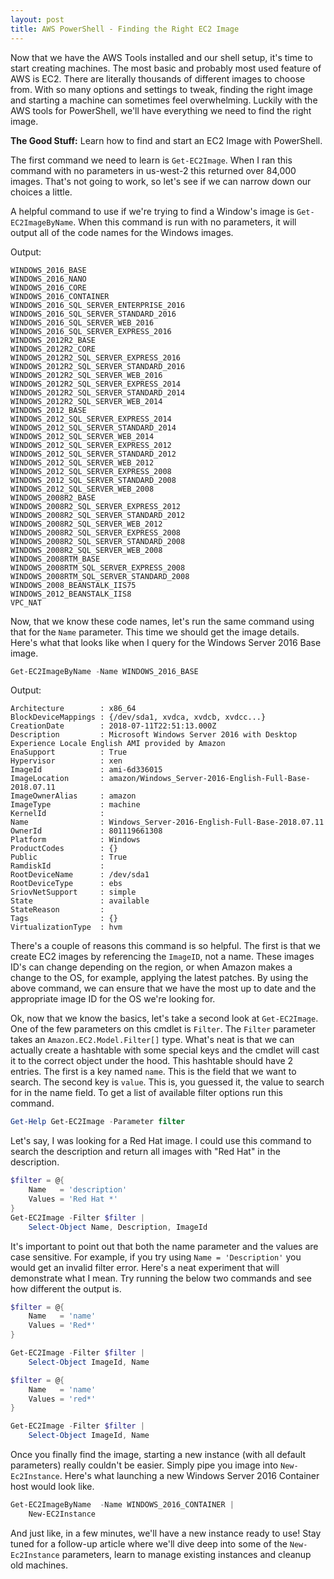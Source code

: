 ```yaml
---
layout: post
title: AWS PowerShell - Finding the Right EC2 Image
---
```


Now that we have the AWS Tools installed and our shell setup, it's time to start creating machines.
The most basic and probably most used feature of AWS is EC2.
There are literally thousands of different images to choose from.
With so many options and settings to tweak, finding the right image and starting a machine can sometimes feel overwhelming.
Luckily with the AWS tools for PowerShell, we'll have everything we need to find the right image.

**The Good Stuff:**
Learn how to find and start an EC2 Image with PowerShell.

<!-- more -->

The first command we need to learn is ```Get-EC2Image```.
When I ran this command with no parameters in us-west-2 this returned over 84,000 images.
That's not going to work, so let's see if we can narrow down our choices a little.


A helpful command to use if we're trying to find a Window's image is ```Get-EC2ImageByName```.
When this command is run with no parameters, it will output all of the code names for the Windows images.

Output:

```
WINDOWS_2016_BASE
WINDOWS_2016_NANO
WINDOWS_2016_CORE
WINDOWS_2016_CONTAINER
WINDOWS_2016_SQL_SERVER_ENTERPRISE_2016
WINDOWS_2016_SQL_SERVER_STANDARD_2016
WINDOWS_2016_SQL_SERVER_WEB_2016
WINDOWS_2016_SQL_SERVER_EXPRESS_2016
WINDOWS_2012R2_BASE
WINDOWS_2012R2_CORE
WINDOWS_2012R2_SQL_SERVER_EXPRESS_2016
WINDOWS_2012R2_SQL_SERVER_STANDARD_2016
WINDOWS_2012R2_SQL_SERVER_WEB_2016
WINDOWS_2012R2_SQL_SERVER_EXPRESS_2014
WINDOWS_2012R2_SQL_SERVER_STANDARD_2014
WINDOWS_2012R2_SQL_SERVER_WEB_2014
WINDOWS_2012_BASE
WINDOWS_2012_SQL_SERVER_EXPRESS_2014
WINDOWS_2012_SQL_SERVER_STANDARD_2014
WINDOWS_2012_SQL_SERVER_WEB_2014
WINDOWS_2012_SQL_SERVER_EXPRESS_2012
WINDOWS_2012_SQL_SERVER_STANDARD_2012
WINDOWS_2012_SQL_SERVER_WEB_2012
WINDOWS_2012_SQL_SERVER_EXPRESS_2008
WINDOWS_2012_SQL_SERVER_STANDARD_2008
WINDOWS_2012_SQL_SERVER_WEB_2008
WINDOWS_2008R2_BASE
WINDOWS_2008R2_SQL_SERVER_EXPRESS_2012
WINDOWS_2008R2_SQL_SERVER_STANDARD_2012
WINDOWS_2008R2_SQL_SERVER_WEB_2012
WINDOWS_2008R2_SQL_SERVER_EXPRESS_2008
WINDOWS_2008R2_SQL_SERVER_STANDARD_2008
WINDOWS_2008R2_SQL_SERVER_WEB_2008
WINDOWS_2008RTM_BASE
WINDOWS_2008RTM_SQL_SERVER_EXPRESS_2008
WINDOWS_2008RTM_SQL_SERVER_STANDARD_2008
WINDOWS_2008_BEANSTALK_IIS75
WINDOWS_2012_BEANSTALK_IIS8
VPC_NAT
```

Now, that we know these code names, let's run the same command using that for the ```Name``` parameter.
This time we should get the image details.
Here's what that looks like when I query for the Windows Server 2016 Base image.

```powershell
Get-EC2ImageByName -Name WINDOWS_2016_BASE
```

Output:

```
Architecture        : x86_64
BlockDeviceMappings : {/dev/sda1, xvdca, xvdcb, xvdcc...}
CreationDate        : 2018-07-11T22:51:13.000Z
Description         : Microsoft Windows Server 2016 with Desktop Experience Locale English AMI provided by Amazon
EnaSupport          : True
Hypervisor          : xen
ImageId             : ami-6d336015
ImageLocation       : amazon/Windows_Server-2016-English-Full-Base-2018.07.11
ImageOwnerAlias     : amazon
ImageType           : machine
KernelId            :
Name                : Windows_Server-2016-English-Full-Base-2018.07.11
OwnerId             : 801119661308
Platform            : Windows
ProductCodes        : {}
Public              : True
RamdiskId           :
RootDeviceName      : /dev/sda1
RootDeviceType      : ebs
SriovNetSupport     : simple
State               : available
StateReason         :
Tags                : {}
VirtualizationType  : hvm
```

There's a couple of reasons this command is so helpful.
The first is that we create EC2 images by referencing the ```ImageID```, not a name.
These images ID's can change depending on the region, or when Amazon makes a change to the OS, for example, applying the latest patches.
By using the above command, we can ensure that we have the most up to date and the appropriate image ID for the OS we're looking for.

Ok, now that we know the basics, let's take a second look at ```Get-EC2Image```.
One of the few parameters on this cmdlet is ```Filter```.
The ```Filter``` parameter takes an ```Amazon.EC2.Model.Filter[]``` type.
What's neat is that we can actually create a hashtable with some special keys and the cmdlet will cast it to the correct object under the hood.
This hashtable should have 2 entries.
The first is a key named ```name```.
This is the field that we want to search.
The second key is ```value```.
This is, you guessed it, the value to search for in the name field.
To get a list of available filter options run this command.

```powershell
Get-Help Get-EC2Image -Parameter filter
```

Let's say, I was looking for a Red Hat image.
I could use this command to search the description and return all images with "Red Hat" in the description.

```powershell
$filter = @{
    Name   = 'description' 
    Values = 'Red Hat *'
}
Get-EC2Image -Filter $filter | 
    Select-Object Name, Description, ImageId
```

It's important to point out that both the name parameter and the values are case sensitive.
For example, if you try using ```Name = 'Description'``` you would get an invalid filter error.
Here's a neat experiment that will demonstrate what I mean.
Try running the below two commands and see how different the output is.

```powershell
$filter = @{
    Name   = 'name' 
    Values = 'Red*'
}

Get-EC2Image -Filter $filter | 
    Select-Object ImageId, Name
```

```powershell
$filter = @{
    Name   = 'name' 
    Values = 'red*'
}

Get-EC2Image -Filter $filter | 
    Select-Object ImageId, Name
```

Once you finally find the image, starting a new instance (with all default parameters) really couldn't be easier.
Simply pipe you image into ```New-Ec2Instance```.
Here's what launching a new Windows Server 2016 Container host would look like.

```powershell
Get-EC2ImageByName  -Name WINDOWS_2016_CONTAINER | 
    New-EC2Instance
```

And just like, in a few minutes, we'll have a new instance ready to use!
Stay tuned for a follow-up article where we'll dive deep into some of the ```New-Ec2Instance``` parameters, learn to manage existing instances and cleanup old machines.